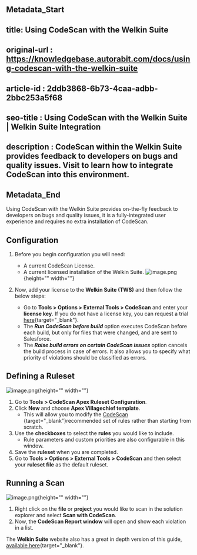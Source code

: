 ## Metadata_Start
## title: Using CodeScan with the Welkin Suite
## original-url : https://knowledgebase.autorabit.com/docs/using-codescan-with-the-welkin-suite
## article-id : 2ddb3868-6b73-4caa-adbb-2bbc253a5f68
## seo-title : Using CodeScan with the Welkin Suite | Welkin Suite Integration
## description : CodeScan within the Welkin Suite provides feedback to developers on bugs and quality issues. Visit to learn how to integrate CodeScan into this environment.
## Metadata_End
Using CodeScan with the Welkin Suite provides on-the-fly feedback to developers on bugs and quality issues, it is a fully-integrated user experience and requires no extra installation of CodeScan.

## Configuration

1. Before you begin configuration you will need:

    * A current CodeScan License.
    * A current licensed installation of the Welkin Suite.
![image.png](https://cdn.document360.io/8711f4e7-c040-4616-aac9-d947f87e4619/Images/Documentation/image%28295%29.png){height="" width=""}

2. Now, add your license to the **Welkin Suite (TWS)** and then follow the below steps:
    * Go to **Tools > Options > External Tools > CodeScan** and enter your **license key**. If you do not have a license key, you can request a trial [here](http://license.code-scan.com/index.php){target="_blank"}.
    * The ***Run CodeScan before build*** option executes CodeScan before each build, but only for files that were changed, and are sent to Salesforce.
    * The ***Raise build errors on certain CodeScan issues*** option cancels the build process in case of errors. It also allows you to specify what priority of violations should be classified as errors.

## Defining a Ruleset
![image.png](https://cdn.document360.io/8711f4e7-c040-4616-aac9-d947f87e4619/Images/Documentation/image%28296%29.png){height="" width=""}
1. Go to **Tools > CodeScan Apex Ruleset Configuration**.
2. Click **New** and choose **Apex Villagechief template**.
    * This will allow you to modify the [CodeScan ](https://www.codescan.io/){target="_blank"}recommended set of rules rather than starting from scratch.
3. Use the **checkboxes** to select the **rules** you would like to include.
    * Rule parameters and custom priorities are also configurable in this window.
4. Save the **ruleset** when you are completed.
5. Go to **Tools > Options > External Tools > CodeScan** and then select your **ruleset file** as the default ruleset.

## Running a Scan
![image.png](https://cdn.document360.io/8711f4e7-c040-4616-aac9-d947f87e4619/Images/Documentation/image%28297%29.png){height="" width=""}
1. Right click on the **file** or **project** you would like to scan in the solution explorer and select **Scan with CodeScan**.
2. Now, the **CodeScan Report window** will open and show each violation in a list.

The **Welkin Suite** website also has a great in depth version of this guide, [available here](https://docs.welkinsuite.com/?id=mac:how_does_it_work:integrations:codescan:start&s[]=codescan){target="_blank"}.
